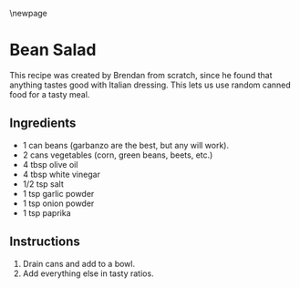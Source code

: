 \newpage

# Bean Salad

This recipe was created by Brendan from scratch, since he found that anything
tastes good with Italian dressing. This lets us use random canned food for a
tasty meal.

## Ingredients

  * 1 can beans (garbanzo are the best, but any will work).
  * 2 cans vegetables (corn, green beans, beets, etc.)
  * 4 tbsp olive oil
  * 4 tbsp white vinegar
  * 1/2 tsp salt
  * 1 tsp garlic powder
  * 1 tsp onion powder
  * 1 tsp paprika

## Instructions

 1. Drain cans and add to a bowl.
 2. Add everything else in tasty ratios.
